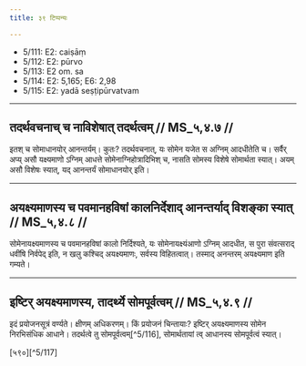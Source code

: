 ```yaml
---
title: ३९ टिप्पन्यः

---
```

- 5/111: E2: caiṣāṃ
- 5/112: E2: pūrvo
- 5/113: E2 om. sa
- 5/114: E2: 5,165; E6: 2,98
- 5/115: E2: yadā seṣṭipūrvatvam

____________________________________________


## तदर्थवचनाच् च नाविशेषात् तदर्थत्वम् // MS_५,४.७ //

इतश् च सोमाधानयोर् आनन्तर्यम्। कुतः? तदर्थवचनात्, यः सोमेन यजेत स अग्निम् आदधीतेति च। सर्वैर् अप्य् असौ यक्ष्यमाणो ऽग्निम् आधत्ते सोमेनाग्निहोत्रादिभिश् च, नासति सोमस्य विशेषे सोमार्थता स्यात्। अयम् असौ विशेषः स्यात्, यद् आनन्तर्यं सोमाधानयोर् इति।


____________________________________________

## अयक्ष्यमाणस्य च पवमानहविषां कालनिर्देशाद् आनन्तर्याद् विशङ्का स्यात् // MS_५,४.८ //

सोमेनायक्ष्यमाणस्य च पवमानहविषां कालो निर्दिश्यते, यः सोमेनायक्ष्यंआणो ऽग्निम् आदधीत, स पुरा संवत्सराद् धवींषि निर्वपेद् इति, न खलु कश्चिद् अयक्ष्यमाणः, सर्वस्य विहितत्वात्। तस्माद् अनन्तरम् अयक्ष्यमाण इति गम्यते।


____________________________________________


## इष्टिर् अयक्ष्यमाणस्य, तादर्थ्ये सोमपूर्वत्वम् // MS_५,४.९ //

इदं प्रयोजनसूत्रं वर्ण्यते। क्षीणम् अधिकरणम्। किं प्रयोजनं चिन्तायाः? इष्टिर् अयक्ष्यमाणस्य सोमेन निरभिसंधिक आधाने। तदर्थत्वे तु सोमपूर्वत्वम्[^5/116], सोमार्थतायां त्व् आधानस्य सोमपूर्वत्वं स्यात्।

[५९०][^5/117]
